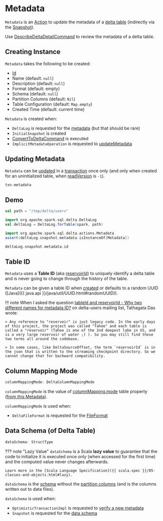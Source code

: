 # Metadata

`Metadata` is an [Action](Action.md) to update the metadata of a [delta table](DeltaLog.md#metadata) (indirectly via the [Snapshot](Snapshot.md#metadata)).

Use [DescribeDeltaDetailCommand](commands/describe-detail/DescribeDeltaDetailCommand.md) to review the metadata of a delta table.

## Creating Instance

`Metadata` takes the following to be created:

* [Id](#id)
* <span id="name"> Name (default: `null`)
* <span id="description"> Description (default: `null`)
* <span id="format"> Format (default: empty)
* <span id="schemaString"><span id="schema"> Schema (default: `null`)
* <span id="partitionColumns"> Partition Columns (default: `Nil`)
* <span id="configuration"> Table Configuration (default: `Map.empty`)
* <span id="createdTime"> Created Time (default: current time)

`Metadata` is created when:

* `DeltaLog` is requested for the [metadata](DeltaLog.md#metadata) (but that should be rare)
* `InitialSnapshot` is created
* [ConvertToDeltaCommand](commands/convert/ConvertToDeltaCommand.md) is executed
* `ImplicitMetadataOperation` is requested to [updateMetadata](ImplicitMetadataOperation.md#updateMetadata)

## Updating Metadata

`Metadata` can be [updated](OptimisticTransactionImpl.md#updateMetadata) in a [transaction](OptimisticTransactionImpl.md) once only (and only when created for an uninitialized table, when [readVersion](OptimisticTransactionImpl.md#readVersion) is `-1`).

```scala
txn.metadata
```

## Demo

```scala
val path = "/tmp/delta/users"

import org.apache.spark.sql.delta.DeltaLog
val deltaLog = DeltaLog.forTable(spark, path)

import org.apache.spark.sql.delta.actions.Metadata
assert(deltaLog.snapshot.metadata.isInstanceOf[Metadata])

deltaLog.snapshot.metadata.id
```

## <span id="id"> Table ID

`Metadata` uses a **Table ID** (aka [reservoirId](spark-connector/DeltaSourceOffset.md#reservoirId)) to uniquely identify a delta table and is never going to change through the history of the table.

`Metadata` can be given a table ID when [created](#creating-instance) or defaults to a random UUID ([Java]({{ java.api }}/java/util/UUID.html#randomUUID)).

!!! note
    When I asked the question [tableId and reservoirId - Why two different names for metadata ID?](https://groups.google.com/forum/#!topic/delta-users/5OKEFvVKiew) on delta-users mailing list, Tathagata Das wrote:

    > Any reference to "reservoir" is just legacy code. In the early days of this project, the project was called "Tahoe" and each table is called a "reservoir" (Tahoe is one of the 2nd deepest lake in US, and is a very large reservoir of water ;) ). So you may still find those two terms all around the codebase.

    > In some cases, like DeltaSourceOffset, the term `reservoirId` is in the json that is written to the streaming checkpoint directory. So we cannot change that for backward compatibility.

## <span id="columnMappingMode"> Column Mapping Mode

```scala
columnMappingMode: DeltaColumnMappingMode
```

`columnMappingMode` is the value of [columnMapping.mode](table-properties/DeltaConfigs.md#COLUMN_MAPPING_MODE) table property ([from this Metadata](table-properties/DeltaConfig.md#fromMetaData)).

`columnMappingMode` is used when:

* `DeltaFileFormat` is requested for the [FileFormat](DeltaFileFormat.md#fileFormat)

## <span id="dataSchema"> Data Schema (of Delta Table)

```scala
dataSchema: StructType
```

??? note "Lazy Value"
    `dataSchema` is a Scala **lazy value** to guarantee that the code to initialize it is executed once only (when accessed for the first time) and the computed value never changes afterwards.

    Learn more in the [Scala Language Specification]({{ scala.spec }}/05-classes-and-objects.html#lazy).

`dataSchema` is the [schema](#schema) without the [partition columns](#partitionColumns) (and is the columns written out to data files).

`dataSchema` is used when:

* `OptimisticTransactionImpl` is requested to [verify a new metadata](OptimisticTransactionImpl.md#verifyNewMetadata)
* `Snapshot` is requested for the [data schema](Snapshot.md#dataSchema)
